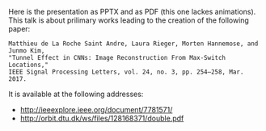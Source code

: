 Here is the presentation as PPTX and as PDF (this one lackes animations).
This talk is about prilimary works leading to the creation of the following paper: 
```
Matthieu de La Roche Saint Andre, Laura Rieger, Morten Hannemose, and Junmo Kim, 
"Tunnel Effect in CNNs: Image Reconstruction From Max-Switch Locations," 
IEEE Signal Processing Letters, vol. 24, no. 3, pp. 254–258, Mar. 2017.
```
It is available at the following addresses:
- http://ieeexplore.ieee.org/document/7781571/ 
- http://orbit.dtu.dk/ws/files/128168371/double.pdf
